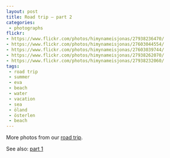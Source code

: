 ```yaml
---
layout: post
title: Road trip – part 2
categories:
 - photographs
flickr:
- https://www.flickr.com/photos/himynameisjonas/27938236470/
- https://www.flickr.com/photos/himynameisjonas/27603044554/
- https://www.flickr.com/photos/himynameisjonas/27603039744/
- https://www.flickr.com/photos/himynameisjonas/27938262070/
- https://www.flickr.com/photos/himynameisjonas/27938232060/
tags:
 - road trip
 - summer
 - eva
 - beach
 - water
 - vacation
 - sea
 - öland
 - österlen
 - beach
---
```


More photos from our [road trip](/2016/07/12/road-trip/).

See also: [part 1](/2016/07/12/road-trip/)
